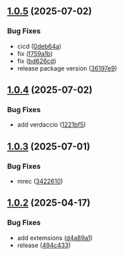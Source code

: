 ## [1.0.5](https://github.com/KhanhTQ-hub/com.ktgame.ads.core/compare/v1.0.4...v1.0.5) (2025-07-02)


### Bug Fixes

* cicd ([0deb64a](https://github.com/KhanhTQ-hub/com.ktgame.ads.core/commit/0deb64afcd75e897aed977b98f382702e4112020))
* fix ([f759a1b](https://github.com/KhanhTQ-hub/com.ktgame.ads.core/commit/f759a1bfcc35e8c85b83bdd8c96222d78625ef53))
* fix ([bd626cd](https://github.com/KhanhTQ-hub/com.ktgame.ads.core/commit/bd626cdc4d65a14a418a5bbd2720e247f3075428))
* release package version ([36197e9](https://github.com/KhanhTQ-hub/com.ktgame.ads.core/commit/36197e922a92c5504625f21cf0cd698437e6e84c))

## [1.0.4](https://github.com/KhanhTQ-hub/com.ktgame.ads.core/compare/v1.0.3...v1.0.4) (2025-07-02)


### Bug Fixes

* add verdaccio ([1221bf5](https://github.com/KhanhTQ-hub/com.ktgame.ads.core/commit/1221bf55bf035c4afe521bb6acaa8d29b03b77fb))

## [1.0.3](https://github.com/KhanhTQ-hub/com.ktgame.ads.core/compare/v1.0.2...v1.0.3) (2025-07-01)


### Bug Fixes

* mrec ([3422610](https://github.com/KhanhTQ-hub/com.ktgame.ads.core/commit/342261085ce2afead0132f6c2a8b8af3e9e5847f))

## [1.0.2](https://github.com/KhanhTQ-hub/com.ktgame.ads.core/compare/v1.0.1...v1.0.2) (2025-04-17)


### Bug Fixes

* add extemsions ([d4a89a1](https://github.com/KhanhTQ-hub/com.ktgame.ads.core/commit/d4a89a1e1aee6768ae4a4d451400da35fe7a491b))
* release ([494c433](https://github.com/KhanhTQ-hub/com.ktgame.ads.core/commit/494c43348cf0e9bb099bb9d8b0691c9718e840b5))
